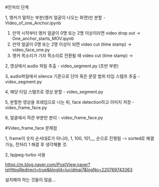 #전처리 단계

1, 앵커가 말하는 부분(앵커 얼굴이 나오는 화면)만 분할 - Video_of_one_Anchor.ipynb

  1) 만약 시작부터 앵커 얼굴이 0명 또는 2명 이상이라면 video drop out -> One_anchor_starts_MOV.ipynb
  2) 만약 얼굴이 0명 또는 2명 이상이 되면 video cut (time stamp) -> video_face_one.py
  3) 앵커 목소리가 기자 목소리로 전환될 때 video cut (time stamp) -> 

2, 영상에서 audio 파일 추출 - video_segment.py (초반 부분)

3, audio파일에서 silence 기준으로 단어 혹은 문장 범위 타임 스탬프 추출 - video_segment.py

4, 해당 타임 스탬프로 영상 분할 - video_segment.py

5, 분할한 영상을 프레임으로 나눈 뒤, face detection하고 이미지 저장 - video_frame_face.py

6, 얼굴에서 하관 부분만 분리 - video_frame_face.py


#Video_frame_face 문제점

1, frame이 숫자 순서대로가 아니라, 1, 100, 101,,,, 순으로 진행됨 -> sorted로 해결 가능, 전처리 1 해결 후 생각해볼 것.

2, lipjpeg-turbo 사용

https://m.blog.naver.com/PostView.naver?isHttpsRedirect=true&blogId=lucidmaj7&logNo=220769743363

설치해야 하는 것들이 많음...
